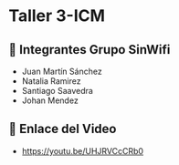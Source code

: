# Taller 3-ICM

## 👥 Integrantes Grupo SinWifi
- Juan Martín Sánchez  
- Natalia Ramirez  
- Santiago Saavedra
- Johan Mendez 

## 🎥 Enlace del Video
- https://youtu.be/UHJRVCcCRb0
